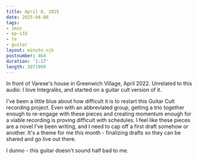 ```yaml
---
title: April 8, 2025
date: 2025-04-08
tags:
- 1min
- ep-133
- te
- guitar
layout: minute.njk
postnumber: 464
duration: '1:17'
length: 3071999
---
```

In front of Varese's house in Greenwich Village, April 2022.  Unrelated to this audio: I love Integralès, and started on a guitar cult version of it. 

I've been a little blue about how difficult it is to restart this Guitar Cult recording project. Even with an abbreviated group, getting a trio together enough to re-engage with these pieces and creating momentum enough for a viable recording is proving difficult with schedules. I feel like these pieces are a novel I've been writing, and I need to cap off a first draft somehow or another. It's a theme for me this month - finalizing drafts so they can be shared and go live out there. 

I dunno - this guitar doesn't sound half bad to me. 